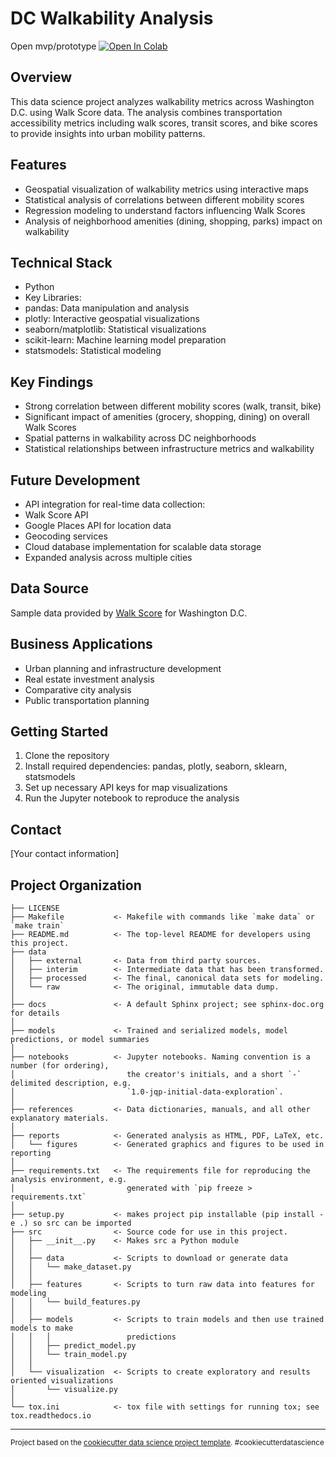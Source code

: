 
# DC Walkability Analysis

Open mvp/prototype
<a target="_blank" href="https://colab.research.google.com/github/Takosaga/us_walkability/blob/main/notebooks/mvp.ipynb">
  <img src="https://colab.research.google.com/assets/colab-badge.svg" alt="Open In Colab"/>
</a>

## Overview
This data science project analyzes walkability metrics across Washington D.C. using Walk Score data. The analysis combines transportation accessibility metrics including walk scores, transit scores, and bike scores to provide insights into urban mobility patterns.

## Features
- Geospatial visualization of walkability metrics using interactive maps
- Statistical analysis of correlations between different mobility scores
- Regression modeling to understand factors influencing Walk Scores
- Analysis of neighborhood amenities (dining, shopping, parks) impact on walkability

## Technical Stack
- Python
- Key Libraries:
 - pandas: Data manipulation and analysis
 - plotly: Interactive geospatial visualizations 
 - seaborn/matplotlib: Statistical visualizations
 - scikit-learn: Machine learning model preparation
 - statsmodels: Statistical modeling

## Key Findings
- Strong correlation between different mobility scores (walk, transit, bike)
- Significant impact of amenities (grocery, shopping, dining) on overall Walk Scores
- Spatial patterns in walkability across DC neighborhoods
- Statistical relationships between infrastructure metrics and walkability

## Future Development
- API integration for real-time data collection:
 - Walk Score API
 - Google Places API for location data
 - Geocoding services
- Cloud database implementation for scalable data storage
- Expanded analysis across multiple cities

## Data Source
Sample data provided by [Walk Score](https://www.walkscore.com/professional/research.php) for Washington D.C.

## Business Applications
- Urban planning and infrastructure development
- Real estate investment analysis
- Comparative city analysis
- Public transportation planning

## Getting Started
1. Clone the repository
2. Install required dependencies: pandas, plotly, seaborn, sklearn, statsmodels
3. Set up necessary API keys for map visualizations
4. Run the Jupyter notebook to reproduce the analysis

## Contact
[Your contact information]

Project Organization
------------

    ├── LICENSE
    ├── Makefile           <- Makefile with commands like `make data` or `make train`
    ├── README.md          <- The top-level README for developers using this project.
    ├── data
    │   ├── external       <- Data from third party sources.
    │   ├── interim        <- Intermediate data that has been transformed.
    │   ├── processed      <- The final, canonical data sets for modeling.
    │   └── raw            <- The original, immutable data dump.
    │
    ├── docs               <- A default Sphinx project; see sphinx-doc.org for details
    │
    ├── models             <- Trained and serialized models, model predictions, or model summaries
    │
    ├── notebooks          <- Jupyter notebooks. Naming convention is a number (for ordering),
    │                         the creator's initials, and a short `-` delimited description, e.g.
    │                         `1.0-jqp-initial-data-exploration`.
    │
    ├── references         <- Data dictionaries, manuals, and all other explanatory materials.
    │
    ├── reports            <- Generated analysis as HTML, PDF, LaTeX, etc.
    │   └── figures        <- Generated graphics and figures to be used in reporting
    │
    ├── requirements.txt   <- The requirements file for reproducing the analysis environment, e.g.
    │                         generated with `pip freeze > requirements.txt`
    │
    ├── setup.py           <- makes project pip installable (pip install -e .) so src can be imported
    ├── src                <- Source code for use in this project.
    │   ├── __init__.py    <- Makes src a Python module
    │   │
    │   ├── data           <- Scripts to download or generate data
    │   │   └── make_dataset.py
    │   │
    │   ├── features       <- Scripts to turn raw data into features for modeling
    │   │   └── build_features.py
    │   │
    │   ├── models         <- Scripts to train models and then use trained models to make
    │   │   │                 predictions
    │   │   ├── predict_model.py
    │   │   └── train_model.py
    │   │
    │   └── visualization  <- Scripts to create exploratory and results oriented visualizations
    │       └── visualize.py
    │
    └── tox.ini            <- tox file with settings for running tox; see tox.readthedocs.io


--------

<p><small>Project based on the <a target="_blank" href="https://drivendata.github.io/cookiecutter-data-science/">cookiecutter data science project template</a>. #cookiecutterdatascience</small></p>
